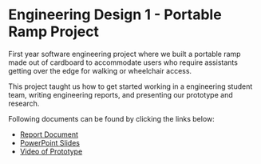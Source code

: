 # Engineering Design 1 - Portable Ramp Project

First year software engineering project where we built a portable ramp made out of cardboard to accommodate users who require assistants 
getting over the edge for walking or wheelchair access.

This project taught us how to get started working in a engineering student team, writing engineering reports, and presenting our prototype and research.

Following documents can be found by clicking the links below:

* [Report Document](https://github.com/lukaaitken/Portable-Ramp/blob/main/Portable%20Ramp%20Report.pdf)
* [PowerPoint Slides](https://github.com/lukaaitken/Portable-Ramp/blob/main/Portable%20Ramp%20Powerpoint.pdf)
* [Video of Prototype](https://youtu.be/QMQfrdYM06Q)
